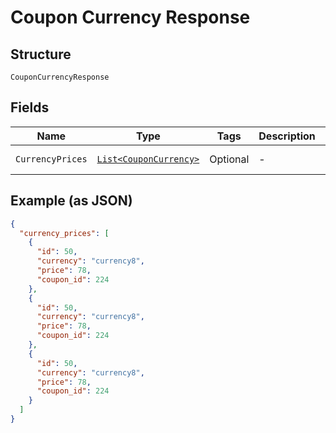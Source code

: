 
# Coupon Currency Response

## Structure

`CouponCurrencyResponse`

## Fields

| Name | Type | Tags | Description | Getter | Setter |
|  --- | --- | --- | --- | --- | --- |
| `CurrencyPrices` | [`List<CouponCurrency>`](../../doc/models/coupon-currency.md) | Optional | - | List<CouponCurrency> getCurrencyPrices() | setCurrencyPrices(List<CouponCurrency> currencyPrices) |

## Example (as JSON)

```json
{
  "currency_prices": [
    {
      "id": 50,
      "currency": "currency8",
      "price": 78,
      "coupon_id": 224
    },
    {
      "id": 50,
      "currency": "currency8",
      "price": 78,
      "coupon_id": 224
    },
    {
      "id": 50,
      "currency": "currency8",
      "price": 78,
      "coupon_id": 224
    }
  ]
}
```

